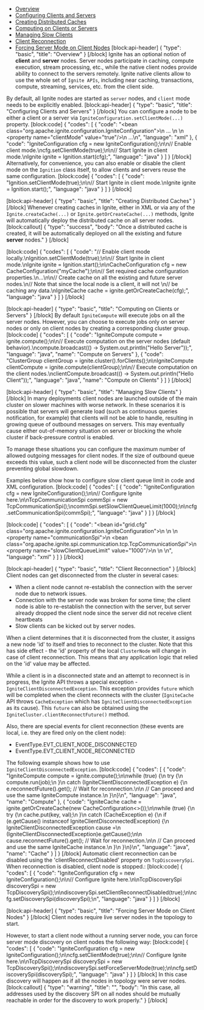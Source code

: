 * [Overview](#overview)
* [Configuring Clients and Servers](#configuring-clients-and-servers)
* [Creating Distributed Caches](#creating-distributed-caches)
* [Computing on Clients or Servers](#computing-on-clients-or-servers)
* [Managing Slow Clients](#managing-slow-clients)
* [Client Reconnection](#client-reconnection)
* [Forcing Server Mode on Client Nodes](#forcing-server-mode-on-client-nodes)
[block:api-header]
{
  "type": "basic",
  "title": "Overview"
}
[/block]
Ignite has an optional notion of **client** and **server** nodes. Server nodes participate in caching, compute execution, stream processing, etc., while the native client nodes provide ability to connect to the servers remotely. Ignite native clients allow to use the whole set of `Ignite APIs`, including near caching, transactions, compute, streaming, services, etc. from the client side.

By default, all Ignite nodes are started as `server` nodes, and `client` mode needs to be explicitly enabled.
[block:api-header]
{
  "type": "basic",
  "title": "Configuring Clients and Servers"
}
[/block]
You can configure a node to be either a client or a server via `IgniteConfiguration.setClientMode(...)` property.
[block:code]
{
  "codes": [
    {
      "code": "<bean class=\"org.apache.ignite.configuration.IgniteConfiguration\">\n    ...   \n    <!-- Enable client mode. -->\n    <property name=\"clientMode\" value=\"true\"/>\n    ...\n</bean>",
      "language": "xml"
    },
    {
      "code": "IgniteConfiguration cfg = new IgniteConfiguration();\n\n// Enable client mode.\ncfg.setClientMode(true);\n\n// Start Ignite in client mode.\nIgnite ignite = Ignition.start(cfg);",
      "language": "java"
    }
  ]
}
[/block]
Alternatively, for convenience, you can also enable or disable the client mode on the `Ignition` class itself, to allow clients and servers reuse the same configuration.
[block:code]
{
  "codes": [
    {
      "code": "Ignition.setClientMode(true);\n\n// Start Ignite in client mode.\nIgnite ignite = Ignition.start();",
      "language": "java"
    }
  ]
}
[/block]

[block:api-header]
{
  "type": "basic",
  "title": "Creating Distributed Caches"
}
[/block]
Whenever creating caches in Ignite, either in XML or via any of the `Ignite.createCache(...)` or `Ignite.getOrCreateCache(...)` methods, Ignite will automatically deploy the distributed cache on all server nodes. 
[block:callout]
{
  "type": "success",
  "body": "Once a distributed cache is created, it will be automatically deployed on all the existing and future **server** nodes."
}
[/block]

[block:code]
{
  "codes": [
    {
      "code": "// Enable client mode locally.\nIgnition.setClientMode(true);\n\n// Start Ignite in client mode.\nIgnite ignite = Ignition.start();\n\nCacheConfiguration cfg = new CacheConfiguration(\"myCache\");\n\n// Set required cache configuration properties.\n...\n\n// Create cache on all the existing and future server nodes.\n// Note that since the local node is a client, it will not \n// be caching any data.\nIgniteCache<?, ?> cache = ignite.getOrCreateCache(cfg);",
      "language": "java"
    }
  ]
}
[/block]

[block:api-header]
{
  "type": "basic",
  "title": "Computing on Clients or Servers"
}
[/block]
By default `IgniteCompute` will execute jobs on all the server nodes. However, you can choose to execute jobs only on server nodes or only on client nodes by creating a corresponding cluster group.
[block:code]
{
  "codes": [
    {
      "code": "IgniteCompute compute = ignite.compute();\n\n// Execute computation on the server nodes (default behavior).\ncompute.broadcast(() -> System.out.println(\"Hello Server\"));",
      "language": "java",
      "name": "Compute on Servers"
    },
    {
      "code": "ClusterGroup clientGroup = ignite.cluster().forClients();\n\nIgniteCompute clientCompute = ignite.compute(clientGroup);\n\n// Execute computation on the client nodes.\nclientCompute.broadcast(() -> System.out.println(\"Hello Client\"));",
      "language": "java",
      "name": "Compute on Clients"
    }
  ]
}
[/block]

[block:api-header]
{
  "type": "basic",
  "title": "Managing Slow Clients"
}
[/block]
In many deployments client nodes are launched outside of the main cluster on slower machines with worse network. In these scenarios it is possible that servers will generate load (such as continuous queries notification, for example) that clients will not be able to handle, resulting in growing queue of outbound messages on servers. This may eventually cause either out-of-memory situation on server or blocking the whole cluster if back-pressure control is enabled. 

To manage these situations you can configure the maximum number of allowed outgoing messages for client nodes. If the size of outbound queue exceeds this value, such a client node will be disconnected from the cluster preventing global slowdown.

Examples below show how to configure slow client queue limit in code and XML configuration.
[block:code]
{
  "codes": [
    {
      "code": "IgniteConfiguration cfg = new IgniteConfiguration();\n\n// Configure Ignite here.\n\nTcpCommunicationSpi commSpi = new TcpCommunicationSpi();\ncommSpi.setSlowClientQueueLimit(1000);\n\ncfg.setCommunicationSpi(commSpi);",
      "language": "java"
    }
  ]
}
[/block]

[block:code]
{
  "codes": [
    {
      "code": "<bean id=\"grid.cfg\" class=\"org.apache.ignite.configuration.IgniteConfiguration\">\n  <!-- Configure Ignite here. -->\n  \n  <property name=\"communicationSpi\">\n    <bean class=\"org.apache.ignite.spi.communication.tcp.TcpCommunicationSpi\">\n      <property name=\"slowClientQueueLimit\" value=\"1000\"/>\n    </bean>\n  </property>\n</bean>",
      "language": "xml"
    }
  ]
}
[/block]

[block:api-header]
{
  "type": "basic",
  "title": "Client Reconnection"
}
[/block]
Client nodes can get disconnected from the cluster in several cases:
*  When a client node cannot re-establish the connection with the server node due to network issues.
* Connection with the server node was broken for some time; the client node is able to re-establish the connection with the server, but server already dropped the client node since the server did not receive client heartbeats
* Slow clients can be kicked out by server nodes.

When a client determines that it is disconnected from the cluster, it assigns a new node 'id' to itself and tries to reconnect to the cluster. Note that this has side effect - the 'id' property of the local `ClusterNode` will change in case of client reconnection. This means that any application logic that relied on the 'id' value may be affected.

While a client is in a disconnected state and an attempt to reconnect is in progress, the Ignite API throws  a special exception - `IgniteClientDisconnectedException`. This exception provides `future` which will be completed when the client reconnects with the cluster (`IgniteCache` API throws `CacheException` which has `IgniteClientDisconnectedException` as its cause). This `future` can also be obtained using the `IgniteCluster.clientReconnectFuture()` method.

Also, there are special events for client reconnection (these events are local, i.e. they are fired only on the client node):
* EventType.EVT_CLIENT_NODE_DISCONNECTED
* EventType.EVT_CLIENT_NODE_RECONNECTED

The following example shows how to use `IgniteClientDisconnectedException`.
[block:code]
{
  "codes": [
    {
      "code": "IgniteCompute compute = ignite.compute();\n\nwhile (true) {\n    try {\n        compute.run(job);\n    }\n    catch (IgniteClientDisconnectedException e) {\n        e.reconnectFuture().get(); // Wait for reconnection.\n\n        // Can proceed and use the same IgniteCompute instance.\n    }\n}\n",
      "language": "java",
      "name": "Compute"
    },
    {
      "code": "IgniteCache cache = ignite.getOrCreateCache(new CacheConfiguration<>());\n\nwhile (true) {\n  try {\n    cache.put(key, val);\n  }\n  catch (CacheException e) {\n    if (e.getCause() instanceof IgniteClientDisconnectedException) {\n      IgniteClientDisconnectedException cause =\n        (IgniteClientDisconnectedException)e.getCause();\n\n      cause.reconnectFuture().get(); // Wait for reconnection.\n\n      // Can proceed and use the same IgniteCache instance.\n    }\n  }\n}\n",
      "language": "java",
      "name": "Cache"
    }
  ]
}
[/block]
Automatic client reconnection can be disabled using the 'clientReconnectDisabled' property on `TcpDiscoverySpi`. When reconnection is disabled, client node is stopped.:
[block:code]
{
  "codes": [
    {
      "code": "IgniteConfiguration cfg = new IgniteConfiguration();\n\n// Configure Ignite here.\n\nTcpDiscoverySpi discoverySpi = new TcpDiscoverySpi();\n\ndiscoverySpi.setClientReconnectDisabled(true);\n\ncfg.setDiscoverySpi(discoverySpi);\n",
      "language": "java"
    }
  ]
}
[/block]

[block:api-header]
{
  "type": "basic",
  "title": "Forcing Server Mode on Client Nodes"
}
[/block]
Client nodes require live server nodes in the topology to start.

However, to start a client node without a running server node,  you can force server mode discovery on client nodes the following way:
[block:code]
{
  "codes": [
    {
      "code": "IgniteConfiguration cfg = new IgniteConfiguration();\n\ncfg.setClientMode(true);\n\n// Configure Ignite here.\n\nTcpDiscoverySpi discoverySpi = new TcpDiscoverySpi();\n\ndiscoverySpi.setForceServerMode(true);\n\ncfg.setDiscoverySpi(discoverySpi);",
      "language": "java"
    }
  ]
}
[/block]
In this case discovery will happen as if all the nodes in topology were server nodes.
[block:callout]
{
  "type": "warning",
  "title": "",
  "body": "In this case, all addresses used by the discovery SPI on all nodes should be mutually reachable in order for the discovery to work properly."
}
[/block]